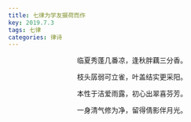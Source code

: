 ```yaml
---
title: 七律为学友摄荷而作
key: 2019.7.3
tags: 七律
categories: 律诗
---
```


<p align="center">临夏秀蓬几番凉，逢秋胖藕三分香。
</p>
<p align="center">枝头孱弱可立雀，叶盖结实更采阳。
</p>
<p align="center">本性于洁爱雨露，初心出翠喜芬芳。
</p>
<p align="center">一身清气修为净，留得倩影伴月光。
</p>
<p align="center"></br>
</p>
